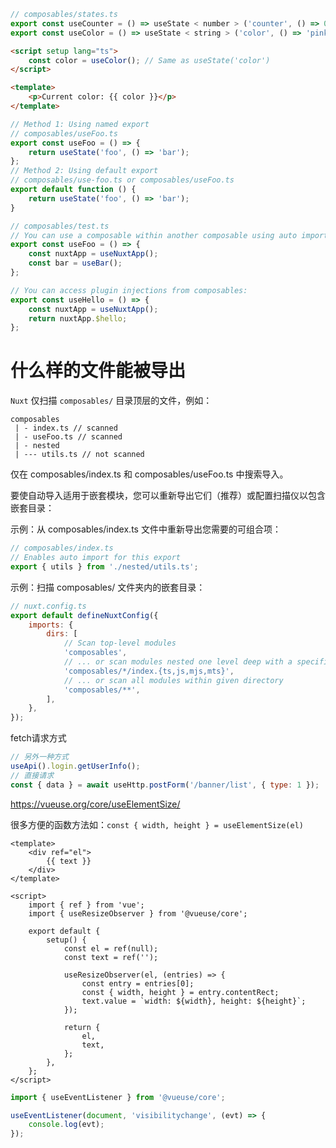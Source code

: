 <!--
 * @Author: error: error: git config user.name & please set dead value or install git && error: git config user.email & please set dead value or install git & please set dead value or install git
 * @Date: 2023-07-20 16:21:30
 * @LastEditors: fyfe0203 freeser@live.cn
 * @LastEditTime: 2023-08-01 09:54:34
 * @Description:
 * @FilePath: /nuxt3-demo/composables/README.md
-->

```js
// composables/states.ts
export const useCounter = () => useState < number > ('counter', () => 0);
export const useColor = () => useState < string > ('color', () => 'pink');
```

```html
<script setup lang="ts">
    const color = useColor(); // Same as useState('color')
</script>

<template>
    <p>Current color: {{ color }}</p>
</template>
```

```js
// Method 1: Using named export
// composables/useFoo.ts
export const useFoo = () => {
    return useState('foo', () => 'bar');
};
// Method 2: Using default export
// composables/use-foo.ts or composables/useFoo.ts
export default function () {
    return useState('foo', () => 'bar');
}
```

```js
// composables/test.ts
// You can use a composable within another composable using auto imports:
export const useFoo = () => {
    const nuxtApp = useNuxtApp();
    const bar = useBar();
};

// You can access plugin injections from composables:
export const useHello = () => {
    const nuxtApp = useNuxtApp();
    return nuxtApp.$hello;
};
```

# 什么样的文件能被导出

`Nuxt` 仅扫描 `composables/` 目录顶层的文件，例如：

```
composables
 | - index.ts // scanned
 | - useFoo.ts // scanned
 | - nested
 | --- utils.ts // not scanned

```

仅在 composables/index.ts 和 composables/useFoo.ts 中搜索导入。

要使自动导入适用于嵌套模块，您可以重新导出它们（推荐）或配置扫描仪以包含嵌套目录：

示例：从 composables/index.ts 文件中重新导出您需要的可组合项：

```js
// composables/index.ts
// Enables auto import for this export
export { utils } from './nested/utils.ts';
```

示例：扫描 composables/ 文件夹内的嵌套目录：

```js
// nuxt.config.ts
export default defineNuxtConfig({
    imports: {
        dirs: [
            // Scan top-level modules
            'composables',
            // ... or scan modules nested one level deep with a specific name and file extension
            'composables/*/index.{ts,js,mjs,mts}',
            // ... or scan all modules within given directory
            'composables/**',
        ],
    },
});
```

fetch请求方式

```js
// 另外一种方式
useApi().login.getUserInfo();
// 直接请求
const { data } = await useHttp.postForm('/banner/list', { type: 1 });
```

https://vueuse.org/core/useElementSize/

很多方便的函数方法如：`const { width, height } = useElementSize(el)`

```vue
<template>
    <div ref="el">
        {{ text }}
    </div>
</template>

<script>
    import { ref } from 'vue';
    import { useResizeObserver } from '@vueuse/core';

    export default {
        setup() {
            const el = ref(null);
            const text = ref('');

            useResizeObserver(el, (entries) => {
                const entry = entries[0];
                const { width, height } = entry.contentRect;
                text.value = `width: ${width}, height: ${height}`;
            });

            return {
                el,
                text,
            };
        },
    };
</script>
```

```js
import { useEventListener } from '@vueuse/core';

useEventListener(document, 'visibilitychange', (evt) => {
    console.log(evt);
});
```
